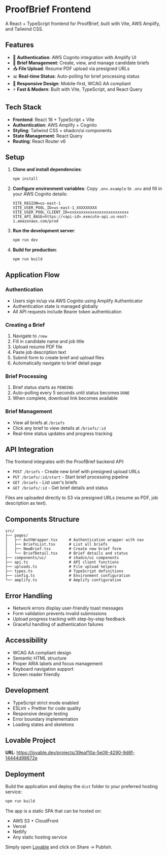 # ProofBrief Frontend

A React + TypeScript frontend for ProofBrief, built with Vite, AWS Amplify, and Tailwind CSS.

## Features

- 🔐 **Authentication**: AWS Cognito integration with Amplify UI
- 📄 **Brief Management**: Create, view, and manage candidate briefs
- 📤 **File Upload**: Resume PDF upload via presigned URLs
- 📊 **Real-time Status**: Auto-polling for brief processing status
- 📱 **Responsive Design**: Mobile-first, WCAG AA compliant
- ⚡ **Fast & Modern**: Built with Vite, TypeScript, and React Query

## Tech Stack

- **Frontend**: React 18 + TypeScript + Vite
- **Authentication**: AWS Amplify + Cognito
- **Styling**: Tailwind CSS + shadcn/ui components
- **State Management**: React Query
- **Routing**: React Router v6

## Setup

1. **Clone and install dependencies**:
   ```bash
   npm install
   ```

2. **Configure environment variables**:
   Copy `.env.example` to `.env` and fill in your AWS Cognito details:
   ```env
   VITE_REGION=us-east-1
   VITE_USER_POOL_ID=us-east-1_XXXXXXXXX
   VITE_USER_POOL_CLIENT_ID=xxxxxxxxxxxxxxxxxxxxxxxxxx
   VITE_API_BASE=https://<api-id>.execute-api.us-east-1.amazonaws.com/prod
   ```

3. **Run the development server**:
   ```bash
   npm run dev
   ```

4. **Build for production**:
   ```bash
   npm run build
   ```

## Application Flow

### Authentication
- Users sign in/up via AWS Cognito using Amplify Authenticator
- Authentication state is managed globally
- All API requests include Bearer token authentication

### Creating a Brief
1. Navigate to `/new`
2. Fill in candidate name and job title
3. Upload resume PDF file
4. Paste job description text
5. Submit form to create brief and upload files
6. Automatically navigate to brief detail page

### Brief Processing
1. Brief status starts as `PENDING`
2. Auto-polling every 5 seconds until status becomes `DONE`
3. When complete, download link becomes available

### Brief Management
- View all briefs at `/briefs`
- Click any brief to view details at `/briefs/:id`
- Real-time status updates and progress tracking

## API Integration

The frontend integrates with the ProofBrief backend API:

- `POST /briefs` - Create new brief with presigned upload URLs
- `PUT /briefs/:id/start` - Start brief processing pipeline
- `GET /briefs` - List user's briefs
- `GET /briefs/:id` - Get brief details and status

Files are uploaded directly to S3 via presigned URLs (resume as PDF, job description as text).

## Components Structure

```
src/
├── pages/
│   ├── AuthWrapper.tsx     # Authentication wrapper with nav
│   ├── BriefsList.tsx      # List all briefs
│   ├── NewBrief.tsx        # Create new brief form
│   └── BriefDetail.tsx     # Brief details and status
├── components/ui/          # shadcn/ui components
├── api.ts                  # API client functions
├── uploads.ts              # File upload helpers
├── types.ts                # TypeScript definitions
├── config.ts               # Environment configuration
└── amplify.ts              # Amplify configuration
```

## Error Handling

- Network errors display user-friendly toast messages
- Form validation prevents invalid submissions
- Upload progress tracking with step-by-step feedback
- Graceful handling of authentication failures

## Accessibility

- WCAG AA compliant design
- Semantic HTML structure
- Proper ARIA labels and focus management
- Keyboard navigation support
- Screen reader friendly

## Development

- TypeScript strict mode enabled
- ESLint + Prettier for code quality
- Responsive design testing
- Error boundary implementation
- Loading states and skeletons

## Lovable Project

**URL**: https://lovable.dev/projects/39eaf10a-5e09-4290-9d6f-14444d98672e

## Deployment

Build the application and deploy the `dist` folder to your preferred hosting service:

```bash
npm run build
```

The app is a static SPA that can be hosted on:
- AWS S3 + CloudFront  
- Vercel
- Netlify
- Any static hosting service

Simply open [Lovable](https://lovable.dev/projects/39eaf10a-5e09-4290-9d6f-14444d98672e) and click on Share -> Publish.
